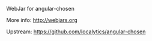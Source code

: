 WebJar for angular-chosen

More info: http://webjars.org

Upstream: https://github.com/localytics/angular-chosen
